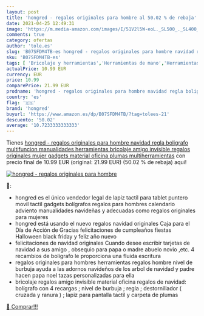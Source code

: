 ```yaml
---
layout: post
title: 'hongred - regalos originales para hombre al 50.02 % de rebaja'
date: 2021-04-25 12:49:31
image: 'https://m.media-amazon.com/images/I/51V2l5W-eoL._SL500_._SL400_.jpg'
comments: true
category: ofertas
author: 'tole.es'
slug: 'B07SFDM4TB-es hongred - regalos originales para hombre navidad regla...'
sku: 'B07SFDM4TB-es'
tags: [ 'Bricolaje y herramientas','Herramientas de mano','Herramientas manuales y eléctricas','Herramientas multiusos y accesorios','Navajas suizas y multiherramientas','boligrafo','hongred', ]
actualPrice: 10.99 EUR
currency: EUR
price: 10.99
comparePrice: 21.99 EUR
prodname: 'hongred - regalos originales para hombre navidad regla boligrafo multifuncion manualidades herramientas bricolaje amigo invisible regalos originales mujer gadgets material oficina plumas multiherramientas'
country: 'es'
flag: '🇪🇸'
brand: 'hongred'
buyurl: 'https://www.amazon.es/dp/B07SFDM4TB/?tag=tolees-21'
descuento: '50.02'
average: '10.7233333333333'
---
```


Tienes [hongred - regalos originales para hombre navidad regla boligrafo multifuncion manualidades herramientas bricolaje amigo invisible regalos originales mujer gadgets material oficina plumas multiherramientas](https://www.amazon.es/dp/B07SFDM4TB/?tag=tolees-21) con precio final de  10.99 EUR (original: 21.99 EUR) (50.02 %  de rebaja) aqui!

[![hongred - regalos originales para hombre](https://m.media-amazon.com/images/I/51V2l5W-eoL._SL500_._SL400_.jpg)](https://www.amazon.es/dp/B07SFDM4TB/?tag=tolees-21)

🔎:

- hongred es el único vendedor legal de lapiz tactil para tablet puntero movil tactil gadgets bolígrafos regalos para hombres calendario adviento manualidades navideñas y adecuadas como regalos originales para mujeres
- hongred está usando el nuevo regalos navidad originales Caja para el Día de Acción de Gracias felicitaciones de cumpleaños fiestas Halloween black friday y feliz año nuevo
- felicitaciones de navidad originales Cuando desee escribir tarjetas de navidad a sus amigo , obsequio para papa o madre abuelo novio ,etc. 4 recambios de bolígrafo le proporciona una fluida escritura
- regalos originales para hombres herramientas regalos hombre nivel de burbuja ayuda a las adornos navideños de los arbol de navidad y padre hacen papa noel tazas personalizadas para ella
- bricolaje regalos amigo invisible material oficina regalos de navidad: bolígrafo con 4 recargas ; nivel de burbuja ; regla ; destornillador ( cruzada y ranura ) ; lapiz para pantalla tactil y carpeta de plumas

[🛒 Comprar!!!](https://www.amazon.es/dp/B07SFDM4TB/?tag=tolees-21)
